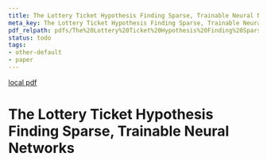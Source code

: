 ```yaml
---
title: The Lottery Ticket Hypothesis Finding Sparse, Trainable Neural Networks
meta_key: The Lottery Ticket Hypothesis Finding Sparse, Trainable Neural Networks
pdf_relpath: pdfs/The%20Lottery%20Ticket%20Hypothesis%20Finding%20Sparse%2C%20Trainable%20Neural%20Networks.pdf
status: todo
tags:
- other-default
- paper
---
```


[local pdf](../../../pdfs/The%20Lottery%20Ticket%20Hypothesis%20Finding%20Sparse%2C%20Trainable%20Neural%20Networks.pdf)

# The Lottery Ticket Hypothesis Finding Sparse, Trainable Neural Networks
